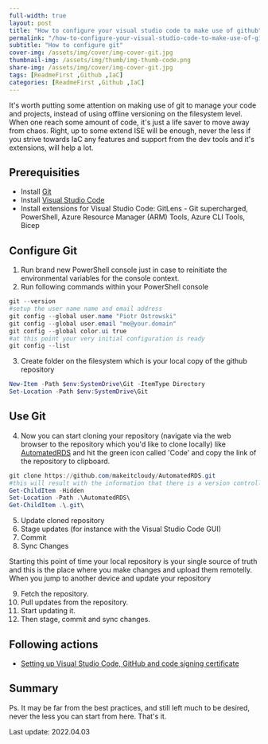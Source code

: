 ```yaml
---
full-width: true
layout: post
title: "How to configure your visual studio code to make use of github"
permalink: "/how-to-configure-your-visual-studio-code-to-make-use-of-github/"
subtitle: "How to configure git"
cover-img: /assets/img/cover/img-cover-git.jpg
thumbnail-img: /assets/img/thumb/img-thumb-code.png
share-img: /assets/img/cover/img-cover-git.jpg
tags: [ReadmeFirst ,Github ,IaC]
categories: [ReadmeFirst ,Github ,IaC]
---
```

It's worth putting some attention on making use of git to manage your code and projects, instead of using offline versioning on the filesystem level. When one reach some amount of code, it's just a life saver to move away from chaos. Right, up to some extend ISE will be enough, never the less if you strive towards IaC any features and support from the dev tools and it's extensions, will help a lot.

## Prerequisities

+ Install [Git](https://git-scm.com/downloads)
+ Install [Visual Studio Code](https://code.visualstudio.com/)
+ Install extensions for Visual Studio Code: GitLens - Git supercharged, PowerShell, Azure Resource Manager (ARM) Tools, Azure CLI Tools, Bicep

## Configure Git

1. Run brand new PowerShell console just in case to reinitiate the environmental variables for the console context.
2. Run following commands within your PowerShell console

```powershell
git --version
#setup the user name name and email address
git config --global user.name "Piotr Ostrowski"
git config --global user.email "me@your.domain"
git config --global color.ui true
#at this point your very initial configuration is ready
git config --list
```

3. Create folder on the filesystem which is your local copy of the github repository

```powershell
New-Item -Path $env:SystemDrive\Git -ItemType Directory
Set-Location -Path $env:SystemDrive\Git
```

## Use Git

4. Now you can start cloning your repository (navigate via the web browser to the repository which you'd like to clone locally) like [AutomatedRDS](https://github.com/makeitcloudy/AutomatedRDS) and hit the green icon called 'Code' and copy the link of the repository to clipboard.

```powershell
git clone https://github.com/makeitcloudy/AutomatedRDS.git
#this will result with the information that there is a version controlling within the folder you cloned
Get-ChildItem -Hidden
Set-Location -Path .\AutomatedRDS\
Get-ChildItem .\.git\
```

5. Update cloned repository
6. Stage updates (for instance with the Visual Studio Code GUI)
7. Commit
8. Sync Changes

Starting this point of time your local repository is your single source of truth and this is the place where you make changes and upload them remotelly. When you jump to another device and update your repository

9. Fetch the repository.
10. Pull updates from the repository.
11. Start updating it.
12. Then stage, commit and sync changes.

## Following actions

+ [Setting up Visual Studio Code, GitHub and code signing certificate](https://www.citrixlab.dk/archives/1612)

## Summary

Ps. It may be far from the best practices, and still left much to be desired, never the less you can start from here.
That's it.

Last update: 2022.04.03
